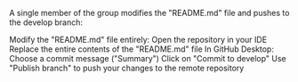 A single member of the group modifies the "README.md" file and pushes to the develop branch:

Modify the "README.md" file entirely:
Open the repository in your IDE
Replace the entire contents of the "README.md" file
In GitHub Desktop:
Choose a commit message ("Summary")
Click on "Commit to develop"
Use "Publish branch" to push your changes to the remote repository
